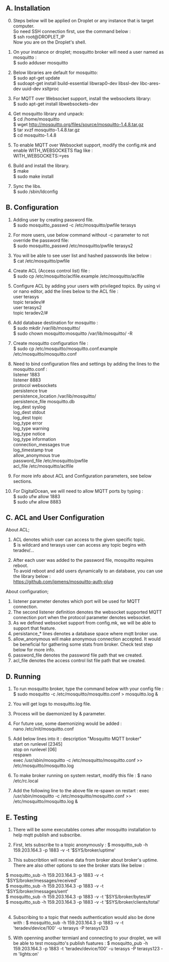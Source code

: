 ## A. Installation

0. Steps below will be applied on Droplet or any instance that is target computer. <br />
So need SSH connection first, use the command below :<br />
$ ssh root@DROPLET_IP<br />
Now you are on the Droplet's shell.<br />

1. On your instance or droplet; mosquitto broker will need a user named as mosquitto :<br />
$ sudo adduser mosquitto<br />

2. Below libraries are default for mosquitto: <br />
$ sudo apt-get update<br />
$ sudoapt-get install build-essential libwrap0-dev libssl-dev libc-ares-dev uuid-dev xsltproc<br /> 

3. For MQTT over Websocket support, install the websockets library:<br />
$ sudo apt-get install libwebsockets-dev<br />

4. Get mosquitto library and unpack:<br />
$ cd /home/mosquitto<br />
$ wget http://mosquitto.org/files/source/mosquitto-1.4.8.tar.gz<br />
$ tar xvzf mosquitto-1.4.8.tar.gz<br />
$ cd mosquitto-1.4.8<br />

5. To enable MQTT over Websocket support, modify the config.mk and enable WITH_WEBSOCKETS flag like :<br />
WITH_WEBSOCKETS:=yes<br />

6. Build and install the library.<br />
$ make<br />
$ sudo make install<br />

7. Sync the libs.<br />
$ sudo /sbin/ldconfig<br />


## B. Configuration

1. Adding user by creating password file.<br />
$ sudo mosquitto_passwd -c /etc/mosquitto/pwfile terasys<br />

2. For more users, use below command without -c parameter to not override the password file:<br />
$ sudo mosquitto_passwd /etc/mosquitto/pwfile terasys2<br />

3. You will be able to see user list and hashed passwords like below :<br />
$ cat /etc/mosquitto/pwfile<br />

4. Create ACL (Access control list) file :<br />
$ sudo cp /etc/mosquitto/aclfile.example /etc/mosquitto/aclfile<br />

5. Configure ACL by adding your users with privileged topics. By using vi or nano editor, add the lines below to the ACL file :<br />
user terasys<br />
topic teradev/#<br />
user terasys2<br />
topic teradev2/#<br />

6. Add database destination for mosquitto :<br />
$ sudo mkdir /var/lib/mosquitto/<br />
$ sudo chown mosquitto:mosquitto /var/lib/mosquitto/ -R<br />

7. Create mosquitto configuration file :<br />
$ sudo cp /etc/mosquitto/mosquitto.conf.example /etc/mosquitto/mosquitto.conf<br />

8. Need to bind configuration files and settings by adding the lines to the mosquitto.conf :<br />
listener 1883<br />
listener 8883<br />
protocol websockets<br />
persistence true<br />
persistence_location /var/lib/mosquitto/<br />
persistence_file mosquitto.db<br />
log_dest syslog<br />
log_dest stdout<br />
log_dest topic<br />
log_type error<br />
log_type warning<br />
log_type notice<br />
log_type information<br />
connection_messages true<br />
log_timestamp true<br />
allow_anonymous true<br />
password_file /etc/mosquitto/pwfile<br />
acl_file /etc/mosquitto/aclfile<br />

9. For more info about ACL and Configuration parameters, see below sections.<br />
10. For DigitalOcean, we will need to allow MQTT ports by typing :<br />
$ sudo ufw allow 1883<br />
$ sudo ufw allow 8883<br />

## C. ACL and User Configuration

About ACL;<br />

1. ACL denotes which user can access to the given specific topic. <br />
$ is wildcard and terasys user can access any topic begins with teradev/...<br />

2. After each user was added to the password file, mosquitto requires reboot. <br />
To avoid reboot and add users dynamically to an database, you can use the library below :<br />
https://github.com/jpmens/mosquitto-auth-plug<br />

About configuration;<br />

1. listener parameter denotes which port will be used for MQTT connection.
2. The second listener definition denotes the websocket supported MQTT connection port when the protocol parameter denotes websocket.
3. As we defined websocket support from config.mk, we will be able to support that feature.
4. persistance_* lines denotes a database space where mqtt broker use.
5. allow_anonymous will make anonymous connection accepted. It would be beneficial for gathering some stats from broker. Check test step below for more info.
6. password_file denotes the password file path that we created.
7. acl_file denotes the access control list file path that we created.


## D. Running

1. To run mosquitto broker, type the command below with your config file :
$ sudo mosquitto -c /etc/mosquitto/mosquitto.conf > mosquitto.log &<br />

2. You will get logs to mosquitto.log file.
3. Process will be daemonized by & parameter.
4. For future use, some daemonizing would be added :<br />
nano /etc/init/mosquitto.conf<br />

5. Add below lines into it :
description "Mosquitto MQTT broker"<br />
start on runlevel [2345]<br />
stop on runlevel [06]<br />
respawn<br />
exec /usr/sbin/mosquitto -c /etc/mosquitto/mosquitto.conf >> /etc/mosquitto/mosquitto.log<br />

6. To make broker running on system restart, modify this file :
$ nano /etc/rc.local<br />

7. Add the following line to the above file re-spawn on restart :
exec /usr/sbin/mosquitto -c /etc/mosquitto/mosquitto.conf >> /etc/mosquitto/mosquitto.log &<br />

## E. Testing

1. There will be some executables comes after mosquitto installation to help mqtt publish and subscribe.
2. First, lets subscribe to a topic anonymously :
$ mosquitto_sub -h 159.203.164.3 -p 1883 -v -t '$SYS/broker/uptime'<br />

3. This subscribtion will receive data from broker about broker's uptime. There are also other options to see the broker stats like below :

$ mosquitto_sub -h 159.203.164.3 -p 1883 -v -t '$SYS/broker/messages/received'<br />
$ mosquitto_sub -h 159.203.164.3 -p 1883 -v -t '$SYS/broker/messages/sent'<br />
$ mosquitto_sub -h 159.203.164.3 -p 1883 -v -t '$SYS/broker/bytes/#'<br />
$ mosquitto_sub -h 159.203.164.3 -p 1883 -v -t '$SYS/broker/clients/total'<br /><br />

4. Subscribing to a topic that needs authentication would also be done with :
$ mosquitto_sub -h 159.203.164.3 -p 1883 -v -t 'teradev/device/100' -u terasys -P terasys123<br />

5. With openning another termianl and connecting to your droplet, we will be able to test mosquitto's publish fuatures :
$ mosquitto_pub -h 159.203.164.3 -p 1883 -t 'teradev/device/100' -u terasys -P terasys123 -m 'lights:on'<br />


